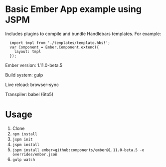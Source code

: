 Basic Ember App example using JSPM
==========

Includes plugins to compile and bundle Handlebars templates. For example:

```
  import tmpl from './templates/template.hbs!';
  var Component = Ember.Component.extend({
    layout: tmpl
  });
```

Ember version: 1.11.0-beta.5

Build system: gulp

Live reload: browser-sync

Transpiler: babel (6to5)


Usage
=====

1. Clone
2. `npm install`
3. `jspm init`
4. `jspm install`
5. `jspm install ember=github:components/ember@1.11.0-beta.5 -o overrides/ember.json`
6. `gulp watch`
